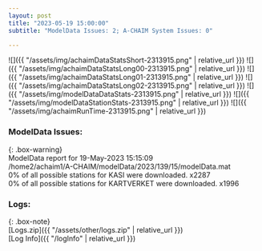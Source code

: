 ```yaml
---
layout: post
title: "2023-05-19 15:00:00"
subtitle: "ModelData Issues: 2; A-CHAIM System Issues: 0"

---
```


![]({{ "/assets/img/achaimDataStatsShort-2313915.png" | relative_url }})
![]({{ "/assets/img/achaimDataStatsLong00-2313915.png" | relative_url }})
![]({{ "/assets/img/achaimDataStatsLong01-2313915.png" | relative_url }})
![]({{ "/assets/img/achaimDataStatsLong02-2313915.png" | relative_url }})
![]({{ "/assets/img/modelDataDataStats-2313915.png" | relative_url }})
![]({{ "/assets/img/modelDataStationStats-2313915.png" | relative_url }})
![]({{ "/assets/img/achaimRunTime-2313915.png" | relative_url }})


### ModelData Issues:  
  
{: .box-warning}  
 ModelData report for 19-May-2023 15:15:09   
 /home2/achaim1/A-CHAIM/modelData/2023/139/15/modelData.mat   
 0% of all possible stations for KASI were downloaded. x2287   
 0% of all possible stations for KARTVERKET were downloaded. x1996   
  


### Logs:  
  
{: .box-note}  
[Logs.zip]({{ "/assets/other/logs.zip" | relative_url }})  
[Log Info]({{ "/logInfo" | relative_url }})  
